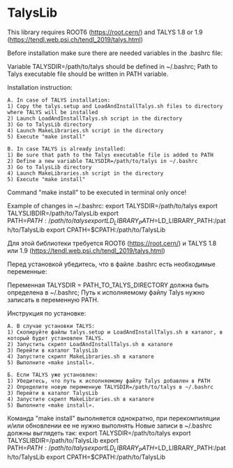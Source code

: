 # TalysLib
This library requires ROOT6 (https://root.cern/) and TALYS 1.8 or 1.9 (https://tendl.web.psi.ch/tendl_2019/talys.html)

Before installation make sure there are needed variables in the .bashrc file: 

Variable TALYSDIR=/path/to/talys should be defined in ~/.bashrc; 
Path to Talys executable file should be written in PATH variable.

Installation instruction:

    A. In case of TALYS installation:
    1) Copy the talys.setup and LoadAndInstallTalys.sh files to directory where TALYS will be installed
    2) Launch LoadAndInstallTalys.sh script in the directory
    3) Go to TalysLib directory
    4) Launch MakeLibraries.sh script in the directory
    5) Execute "make install"

    B. In case TALYS is already installed:
    1) Be sure that path to the Talys executable file is added to PATH
    2) Define a new variable TALYSDIR=/path/to/talys in ~/.bashrc 
    3) Go to TalysLib directory
    4) Launch MakeLibraries.sh script in the directory
    5) Execute "make install"

Command "make install" to be executed in terminal only once!

Example of changes in ~/.bashrc:
export TALYSDIR=/path/to/talys
export TALYSLIBDIR=/path/to/TalysLib
export PATH=$PATH:/path/to/talys
export LD_LIBRARY_PATH=$LD_LIBRARY_PATH:/path/to/TalysLib
export CPATH=$CPATH:/path/to/TalysLib

Для этой библиотеки требуется ROOT6 (https://root.cern/) и TALYS 1.8 или 1.9 (https://tendl.web.psi.ch/tendl_2019/talys.html)

Перед установкой убедитесь, что в файле .bashrc есть необходимые переменные:

Переменная TALYSDIR = PATH_TO_TALYS_DIRECTORY должна быть определена в ~/.bashrc;
Путь к исполняемому файлу Talys нужно записать в переменную PATH.

Инструкция по установке:

    A. В случае установки TALYS:
    1) Скопируйте файлы talys.setup и LoadAndInstallTalys.sh в каталог, в который будет установлен TALYS.
    2) Запустить скрипт LoadAndInstallTalys.sh в каталоге
    3) Перейти в каталог TalysLib
    4) Запустите скрипт MakeLibraries.sh в каталоге
    5) Выполните «make install».

    Б. Если TALYS уже установлен:
    1) Убедитесь, что путь к исполняемому файлу Talys добавлен в PATH
    2) Определите новую переменную TALYSDIR=/path/to/talys в ~/.bashrc
    3) Перейти в каталог TalysLib
    4) Запустите скрипт MakeLibraries.sh в каталоге
    5) Выполните «make install». 
 Команда "make install" выполняется однократно, при перекомпиляции и/или обновлении ее не нужно выполнять
 Новые записи в ~/.bashrc должны выглядеть так:
 export TALYSDIR=/path/to/talys
 export TALYSLIBDIR=/path/to/TalysLib
 export PATH=$PATH:/path/to/talys
 export LD_LIBRARY_PATH=$LD_LIBRARY_PATH:/path/to/TalysLib
 export CPATH=$CPATH:/path/to/TalysLib
